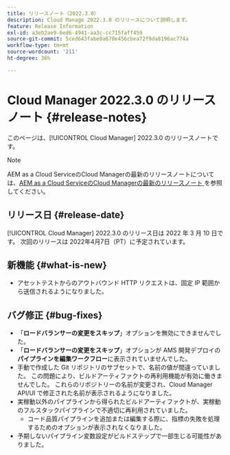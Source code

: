```yaml
---
title: リリースノート（2022.3.0）
description: Cloud Manage 2022.3.0 のリリースについて説明します。
feature: Release Information
exl-id: a3eb2ae9-6ed6-4941-aa3c-cc715faff459
source-git-commit: 5ced643fabe0a670e456cbea72f9da8196ac774a
workflow-type: tm+mt
source-wordcount: '211'
ht-degree: 36%

---
```


# Cloud Manager 2022.3.0 のリリースノート {#release-notes}

このページは、[!UICONTROL Cloud Manager] 2022.3.0 のリリースノートです。

>[!NOTE]
>
>AEM as a Cloud ServiceのCloud Managerの最新のリリースノートについては、[AEM as a Cloud ServiceのCloud Managerの最新のリリースノート ](https://experienceleague.adobe.com/en/docs/experience-manager-cloud-service/content/release-notes/cloud-manager/current) を参照してください。

## リリース日 {#release-date}

[!UICONTROL Cloud Manager] 2022.3.0 のリリース日は 2022 年 3 月 10 日です。 次回のリリースは 2022年4月7日（PT）に予定されています。

## 新機能 {#what-is-new}

* アセットテストからのアウトバウンド HTTP リクエストは、固定 IP 範囲から送信されるようになりました。


## バグ修正 {#bug-fixes}

* 「**ロードバランサーの変更をスキップ**」オプションを無効にできませんでした。
* 「**ロードバランサーの変更をスキップ**」オプションが AMS 開発デプロイの&#x200B;**パイプラインを編集ワークフロー**&#x200B;に表示されていませんでした。
* 手動で作成した Git リポジトリのサブセットで、名前の値が間違っていました。 この問題により、ビルドアーティファクトの再利用機能が有効に働きませんでした。 これらのリポジトリーの名前が変更され、Cloud Manager API/UI で修正された名前が表示されるようになりました。
* 実稼動以外のパイプラインから得られたビルドアーティファクトが、実稼動のフルスタックパイプラインで不適切に再利用されていました。
   * コード品質パイプラインを追加または編集する際に、指標の失敗を処理するためのオプションが表示されなくなりました。
* 予期しないパイプライン変数設定がビルドステップで一部生じる可能性がありました。
